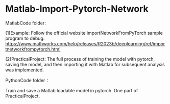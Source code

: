 # Matlab-Import-Pytorch-Network


MatlabCode folder:

(1)Example: Follow the official website importNetworkFromPyTorch sample program to debug. https://www.mathworks.com/help/releases/R2023b/deeplearning/ref/importnetworkfrompytorch.html

(2)PracticalProject: The full process of training the model with pytorch, saving the model, and then importing it with Matlab for subsequent analysis was implemented.


PythonCode folder：

Train and save a Matlab loadable model in pytorch. One part of PracticalProject.

